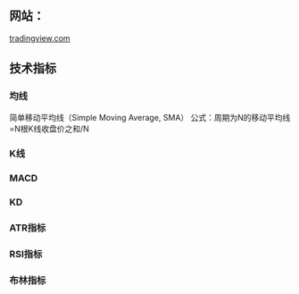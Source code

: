 ## 网站：
[tradingview.com](https://cn.tradingview.com/chart/)

## 技术指标

### 均线
简单移动平均线（Simple Moving Average, SMA）
公式：周期为N的移动平均线=N根K线收盘价之和/N

### K线
### MACD

### KD
### ATR指标

### RSI指标

### 布林指标

